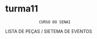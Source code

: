 # turma11
 
                   CURSO DO SENAI
                                      
 LISTA DE PEÇAS /
 SIETEMA DE EVENTOS 
